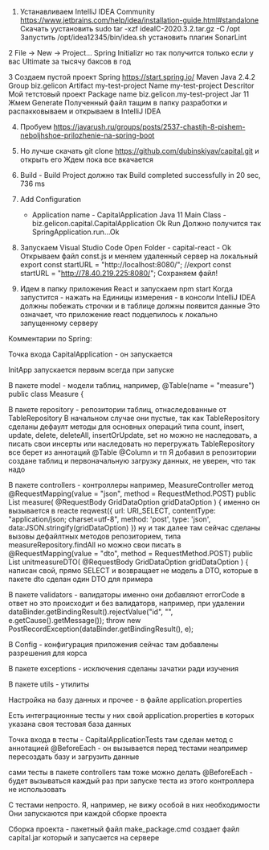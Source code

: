 1. Устанавливаем IntelliJ IDEA Community
   https://www.jetbrains.com/help/idea/installation-guide.html#standalone
   Скачать
   уустановить
   sudo tar -xzf ideaIC-2020.3.2.tar.gz -C /opt
   Запустить /opt/idea12345/bin/idea.sh
   установить  плагин SonarLint

2 File -> New -> Project… Spring Initializr
   но так получится только если у вас Ultimate за тысячу баксов в год

3 Создаем пустой проект Spring
    https://start.spring.io/
    Maven Java 2.4.2
    Group biz.gelicon
    Artifact    my-test-project
    Name    my-test-project
    Descritor  Мой тетстовый  проект
    Package name  biz.gelicon.my-test-project
    Jar
    11
    Жмем Generate
    Полученный  файл  тащим в  папку разработки и распакковываем и  открываем  в IntelliJ IDEA

4. Пробуем
   https://javarush.ru/groups/posts/2537-chastjh-8-pishem-neboljhshoe-prilozhenie-na-spring-boot

5. Но лучше скачать
   git clone https://github.com/dubinskiyav/capital.git
   и открыть его
   Ждем пока все вкачается
   
6. Build - Build Project
   должно так
   Build completed successfully in 20 sec, 736 ms
   
7. Add Configuration
    +   Application
        name - CapitalApplication
        Java 11
        Main Class - biz.gelicon.capital.CapitalApplication
        Ok
        Run
        Должно получится так   
        SpringApplication.run...Ok
        
8. Запускаем Visual Studio Code
    Open Folder - capital-react - Ok
    Открываем файл const.js и меняем удаленный сервер на локальный
    export const startURL = "http://localhost:8080/";
    //export const startURL = "http://78.40.219.225:8080/";
    Сохраняем файл!
   
9. Идем в папку приложения React и запускаем
    npm start
    Когда запустится - нажать на Единицы измерения -
    в консоли IntelliJ IDEA должны побежать строчки и в таблице должны появится данные
    Это означает, что приложение react подцепилось к локально запущенному серверу


Комментарии по Spring:

Точка входа CapitalApplication - он запускается

InitApp запускается первым всегда при запуске

В пакете model - модели таблиц, например,
@Table(name = "measure")
public class Measure {

В пакете repository - репозитории таблиц, отнаследованные от TableRepository
В начальном случае они пустые, так как TableRepository сделаны дефаулт методы для
основных операций типа count, insert, update, delete, deleteAll, insertOrUpdate, set
но можно не наследовать, а писать свои инсерты или наследовать но перегружать
TableRepository все берет из аннотаций @Table @Column и тп
Я добавил в репозитории создане таблиц и первоначальную загрузку данных, не уверен, что так надо

В пакете controllers - контроллеры
например, MeasureController
метод
@RequestMapping(value = "json", method = RequestMethod.POST)
public List<Measure> measure(
@RequestBody GridDataOption gridDataOption
) {
именно он вызывается в reactе
reqwest({
url: URI_SELECT,
contentType: "application/json; charset=utf-8",
method: 'post',
type: 'json',
data:JSON.stringify(gridDataOption)
})
ну и так далее
там сейчас сделаны вызовы дефайлтных методов репозиторием, типа
measureRepository.findAll
но можно свои писать
в
@RequestMapping(value = "dto", method = RequestMethod.POST)
public List<UnitmeasureDTO> unitmeasureDTO(
@RequestBody GridDataOption gridDataOption
) {
написан свой, прямо SELECT
и возвращает не модель а DTO, которые в пакете dto
сделан один DTO для примера

В пакете validators - валидаторы
именно они добавляют errorCode в ответ
но это происходит и без валидаторв, например, при удалении
dataBinder.getBindingResult().rejectValue("id", "", e.getCause().getMessage());
throw new PostRecordException(dataBinder.getBindingResult(), e);

В Config - конфигурация приложения
сейчас там добавлены разрешения для корса

В пакете exceptions - исключения
сделаны зачатки ради изучения

В пакете utils - утилиты

Настройка на базу данных и прочее - в файле application.properties


Есть интеграционные тесты
у них свой application.properties
в которых указана своя тестовая база данных

Точка входа в тесты - CapitalApplicationTests
там сделан метод с аннотацией @BeforeEach - он вызывается перед тестами
неапример пересоздать базу и загрузить данные

сами тесты в пакете controllers
там тоже можно делать @BeforeEach - будет вызываться каждый раз при запуске теста из этого контроллера
не использовать

С тестами непросто. Я, например, не вижу особой в них необходимости
Они запускаются при каждой сборке проекта

Сборка проекта - пакетный файл
make_package.cmd
создает файл capital.jar который и запусается на сервере
